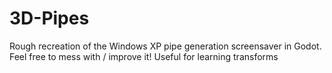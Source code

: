 # 3D-Pipes
 Rough recreation of the Windows XP pipe generation screensaver in Godot. Feel free to mess with / improve it! Useful for learning transforms
